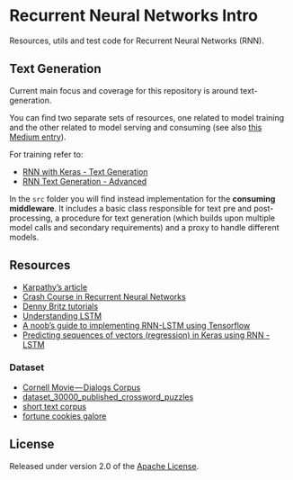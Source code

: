 # Recurrent Neural Networks Intro
Resources, utils and test code for Recurrent Neural Networks (RNN).

## Text Generation
Current main focus and coverage for this repository is around text-generation.

You can find two separate sets of resources, one related to model training and the other related to model serving and consuming (see also [this Medium entry](https://towardsdatascience.com/practical-text-generation-with-tensorflow-serving-3fa5c792605e)).

For training refer to:
* [RNN with Keras - Text Generation](RNN%20with%20Keras%20-%20Text%20Generation.ipynb)
* [RNN Text Generation - Advanced](RNN%Text%20Generation%20-%20Advanced.ipynb)

In the `src` folder you will find instead implementation for the **consuming middleware**. It includes a basic class responsible for text pre and post-processing, a procedure for text generation (which builds upon multiple model calls and secondary requirements) and a proxy to handle different models.


## Resources
* [Karpathy’s article](http://karpathy.github.io/2015/05/21/rnn-effectiveness/)  
* [Crash Course in Recurrent Neural Networks](http://machinelearningmastery.com/crash-course-recurrent-neural-networks-deep-learning/)  
* [Denny Britz tutorials](http://www.wildml.com/2015/09/recurrent-neural-networks-tutorial-part-1-introduction-to-rnns/)  
* [Understanding LSTM](http://colah.github.io/posts/2015-08-Understanding-LSTMs/)  
* [A noob’s guide to implementing RNN-LSTM using Tensorflow](http://monik.in/a-noobs-guide-to-implementing-rnn-lstm-using-tensorflow/)  
* [Predicting sequences of vectors (regression) in Keras using RNN - LSTM](http://danielhnyk.cz/predicting-sequences-vectors-keras-using-rnn-lstm/)

### Dataset
* [Cornell Movie — Dialogs Corpus](http://www.cs.cornell.edu/~cristian/Cornell_Movie-Dialogs_Corpus.html)
* [dataset_30000_published_crossword_puzzles](https://www.reddit.com/r/datasets/comments/46jol1/dataset_30000_published_crossword_puzzles/)
* [short text corpus](https://github.com/svenvdbeukel/Short-text-corpus-with-focus-on-humor-detection)
* [fortune cookies galore](https://github.com/ianli/fortune-cookies-galore)

## License

Released under version 2.0 of the [Apache License].

[Apache license]: http://www.apache.org/licenses/LICENSE-2.0

